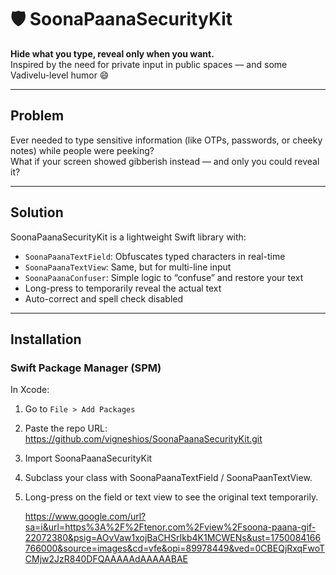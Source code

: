 # 🛡️ SoonaPaanaSecurityKit

**Hide what you type, reveal only when you want.**  
Inspired by the need for private input in public spaces — and some Vadivelu-level humor 😄

---

## Problem

Ever needed to type sensitive information (like OTPs, passwords, or cheeky notes) while people were peeking?  
What if your screen showed gibberish instead — and only you could reveal it?

---

##  Solution

SoonaPaanaSecurityKit is a lightweight Swift library with:

-  `SoonaPaanaTextField`: Obfuscates typed characters in real-time
-  `SoonaPaanaTextView`: Same, but for multi-line input
-  `SoonaPaanaConfuser`: Simple logic to “confuse” and restore your text
-  Long-press to temporarily reveal the actual text
-  Auto-correct and spell check disabled

---

##  Installation
### Swift Package Manager (SPM)

In Xcode:
1. Go to `File > Add Packages`
2. Paste the repo URL: https://github.com/vigneshios/SoonaPaanaSecurityKit.git
3. Import SoonaPaanaSecurityKit
4. Subclass your class with SoonaPaanaTextField / SoonaPaanTextView.
5. Long-press on the field or text view to see the original text temporarily.

   
   https://www.google.com/url?sa=i&url=https%3A%2F%2Ftenor.com%2Fview%2Fsoona-paana-gif-22072380&psig=AOvVaw1xojBaCHSrIkb4K1MCWENs&ust=1750084166766000&source=images&cd=vfe&opi=89978449&ved=0CBEQjRxqFwoTCMjw2JzR840DFQAAAAAdAAAAABAE
